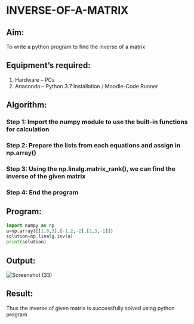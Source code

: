 # INVERSE-OF-A-MATRIX
## Aim:
To write a python program to find the inverse of a matrix
## Equipment’s required:
1. 	Hardware – PCs
2. 	Anaconda – Python 3.7 Installation / Moodle-Code Runner
## Algorithm:
### Step 1: Import the numpy module to use the built-in functions for calculation
### Step 2: Prepare the lists from each equations and assign in np.array()
### Step 3: Using the np.linalg.matrix_rank(), we can find the inverse of the given matrix
### Step 4: End the program

## Program:
```python
import numpy as np
a=np.array([[1,0,3],[-1,2,-2],[2,3,-1]])
solution=np.linalg.inv(a)
print(solution)
```
## Output:
![Screenshot (33)](https://github.com/user-attachments/assets/f8e917ab-12d1-42f2-a649-879bff60fe07)

## Result:
Thus the inverse of given matrix is successfully solved using python program

